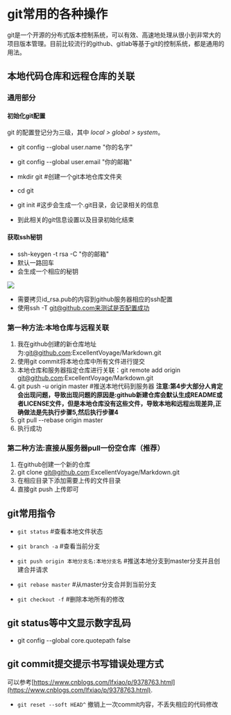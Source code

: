 # git常用的各种操作

git是一个开源的分布式版本控制系统，可以有效、高速地处理从很小到非常大的项目版本管理。目前比较流行的github、gitlab等基于git的控制系统，都是通用的用法。

## 本地代码仓库和远程仓库的关联

### 通用部分

#### 初始化git配置

git 的配置登记分为三级，其中 *local > global > system*。 

- git config --global user.name "你的名字"
- git config --global user.email "你的邮箱"

- mkdir git #创建一个git本地仓库文件夹
- cd git
- git init #这步会生成一个.git目录，会记录相关的信息
- 到此相关的git信息设置以及目录初始化结束

#### 获取ssh秘钥
- ssh-keygen -t rsa -C "你的邮箱"
- 默认一路回车
- 会生成一个相应的秘钥

![](https://i.imgur.com/OJEUjca.jpg)
- 需要拷贝id_rsa.pub的内容到github服务器相应的ssh配置
- 使用ssh -T git@github.com来测试是否配置成功

### 第一种方法:本地仓库与远程关联
1. 我在github创建的新仓库地址为:git@github.com:ExcellentVoyage/Markdown.git
2. 使用git commit将本地仓库中所有文件进行提交
3. 本地仓库和服务器指定仓库进行关联：git remote add origin git@github.com:ExcellentVoyage/Markdown.git
4. git push -u origin master #推送本地代码到服务器
**注意:第4步大部分人肯定会出现问题，导致出现问题的原因是:github新建仓库会默认生成README或者LICENSE文件，但是本地仓库没有这些文件，导致本地和远程出现差异,正确做法是先执行步骤5,然后执行步骤4**
5. git pull --rebase origin master
6. 执行成功

### 第二种方法:直接从服务器pull一份空仓库（推荐）
1. 在github创建一个新的仓库
2. git clone git@github.com:ExcellentVoyage/Markdown.git
3. 在相应目录下添加需要上传的文件目录
4. 直接git push 上传即可

## git常用指令
- `git status` #查看本地文件状态
- `git branch -a` #查看当前分支

- `git push origin 本地分支名:本地分支名` #推送本地分支到master分支并且创建合并请求
- `git rebase master` #从master分支合并到当前分支
- `git checkout -f` #删除本地所有的修改

## git status等中文显示数字乱码
- git config --global core.quotepath false

## git commit提交提示书写错误处理方式

可以参考[https://www.cnblogs.com/lfxiao/p/9378763.html](https://www.cnblogs.com/lfxiao/p/9378763.html).

- `git reset --soft HEAD^` 撤销上一次commit内容，不丢失相应的代码修改